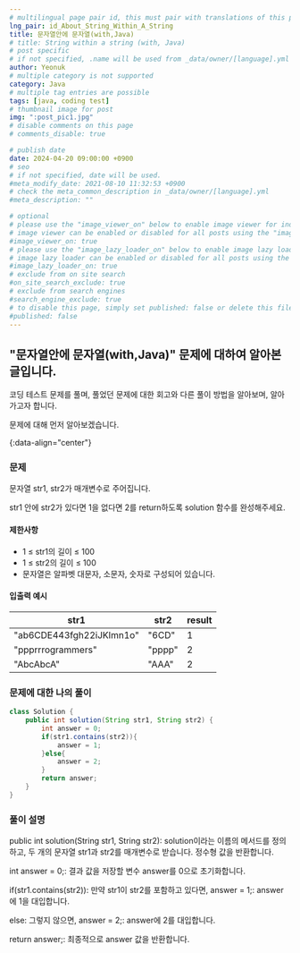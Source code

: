 ```yaml
---
# multilingual page pair id, this must pair with translations of this page. (This name must be unique)
lng_pair: id_About_String_Within_A_String
title: 문자열안에 문자열(with,Java)
# title: String within a string (with, Java)
# post specific
# if not specified, .name will be used from _data/owner/[language].yml
author: Yeonuk
# multiple category is not supported
category: Java
# multiple tag entries are possible
tags: [java, coding test]
# thumbnail image for post
img: ":post_pic1.jpg"
# disable comments on this page
# comments_disable: true

# publish date
date: 2024-04-20 09:00:00 +0900
# seo
# if not specified, date will be used.
#meta_modify_date: 2021-08-10 11:32:53 +0900
# check the meta_common_description in _data/owner/[language].yml
#meta_description: ""

# optional
# please use the "image_viewer_on" below to enable image viewer for individual pages or posts (_posts/ or [language]/_posts folders).
# image viewer can be enabled or disabled for all posts using the "image_viewer_posts: true" setting in _data/conf/main.yml.
#image_viewer_on: true
# please use the "image_lazy_loader_on" below to enable image lazy loader for individual pages or posts (_posts/ or [language]/_posts folders).
# image lazy loader can be enabled or disabled for all posts using the "image_lazy_loader_posts: true" setting in _data/conf/main.yml.
#image_lazy_loader_on: true
# exclude from on site search
#on_site_search_exclude: true
# exclude from search engines
#search_engine_exclude: true
# to disable this page, simply set published: false or delete this file
#published: false
---
```


<!-- outline-start -->

## "문자열안에 문자열(with,Java)" 문제에 대하여 알아본 글입니다.

코딩 테스트 문제를 풀며, 풀었던 문제에 대한 회고와 다른 풀이 방법을 알아보며, 알아가고자 합니다.

문제에 대해 먼저 알아보겠습니다.

{:data-align="center"}

<!-- outline-end -->

### 문제

문자열 str1, str2가 매개변수로 주어집니다.

str1 안에 str2가 있다면 1을 없다면 2를 return하도록 solution 함수를 완성해주세요.

#### 제한사항

- 1 ≤ str1의 길이 ≤ 100
- 1 ≤ str2의 길이 ≤ 100
- 문자열은 알파벳 대문자, 소문자, 숫자로 구성되어 있습니다.

#### 입출력 예시

<!-- | n      | result |
| ------ | ------ |
| 1234   | 10     |
| 930211 | 16     | -->

| str1                     | str2   | result |
| ------------------------ | ------ | ------ |
| "ab6CDE443fgh22iJKlmn1o" | "6CD"  | 1      |
| "ppprrrogrammers"        | "pppp" | 2      |
| "AbcAbcA"                | "AAA"  | 2      |

### 문제에 대한 나의 풀이

```java
class Solution {
    public int solution(String str1, String str2) {
        int answer = 0;
        if(str1.contains(str2)){
            answer = 1;
        }else{
            answer = 2;
        }
        return answer;
    }
}
```

### 풀이 설명

public int solution(String str1, String str2): solution이라는 이름의 메서드를 정의하고, 두 개의 문자열 str1과 str2를 매개변수로 받습니다. 정수형 값을 반환합니다.

int answer = 0;: 결과 값을 저장할 변수 answer를 0으로 초기화합니다.

if(str1.contains(str2)): 만약 str1이 str2를 포함하고 있다면,
answer = 1;: answer에 1을 대입합니다.

else: 그렇지 않으면,
answer = 2;: answer에 2를 대입합니다.

return answer;: 최종적으로 answer 값을 반환합니다.
